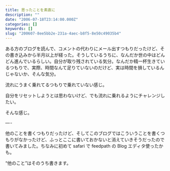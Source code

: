 ```yaml
---
title: 思ったことを素直に
description: ""
date: "2006-07-18T23:14:00.000Z"
categories: []
keywords: []
slug: "200607-8ee5bb2e-231a-4aec-b8f5-8e50c49035b4"
---
```


ある方のブログを読んで、コメントの代わりにメール出すつもりだったけど、その書き込みから半月以上が経った。そうしているうちに、なんだか世の中はどんどん進んでいるらしい。自分が取り残されている気分。なんだか精一杯生きているつもりで、実際、時間なんて足りていないのだけど、実は時間を損しているんじゃないか、そんな気分。

流れにうまく乗れてるつもりで乗れていない感じ。

自分をリセットしようとは思わないけど、でも流れに乗れるようにチャレンジしたい。

そんな感じ。

— -

他のことを書くつもりだったけど、そしてこのブログではこういうことを書くつもりがなかったけど、ふっとここに書いておかないと消えていきそうだったので書いてみました。ちなみに初めて safari で feedpath の Blog エディタ使ったかも。

“他のこと”はそのうち書きます。
